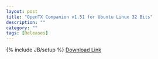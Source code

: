 ```yaml
---
layout: post
title: "OpenTX Companion v1.51 for Ubuntu Linux 32 Bits"
description: ""
category: ""
tags: [Releases]
---
```

{% include JB/setup %}
[Download Link](https://companion9x.googlecode.com/files/companion9x_1.51_i386.deb)
